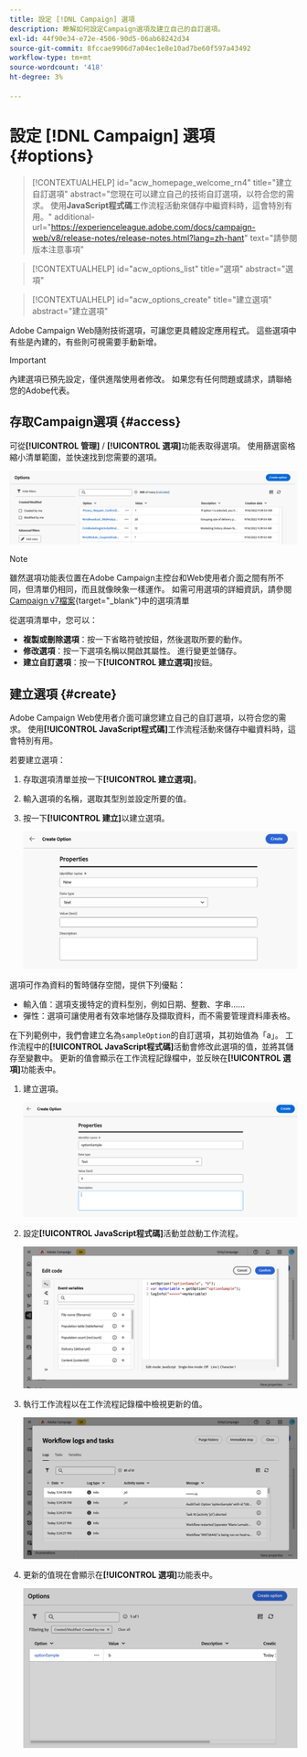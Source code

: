 ```yaml
---
title: 設定 [!DNL Campaign] 選項
description: 瞭解如何設定Campaign選項及建立自己的自訂選項。
exl-id: 44f90e34-e72e-4506-90d5-06ab68242d34
source-git-commit: 8fccae9906d7a04ec1e8e10ad7be60f597a43492
workflow-type: tm+mt
source-wordcount: '418'
ht-degree: 3%

---
```


# 設定 [!DNL Campaign] 選項 {#options}

>[!CONTEXTUALHELP]
>id="acw_homepage_welcome_rn4"
>title="建立自訂選項"
>abstract="您現在可以建立自己的技術自訂選項，以符合您的需求。 使用&#x200B;**JavaScript程式碼**&#x200B;工作流程活動來儲存中繼資料時，這會特別有用。"
>additional-url="https://experienceleague.adobe.com/docs/campaign-web/v8/release-notes/release-notes.html?lang=zh-hant" text="請參閱版本注意事項"

>[!CONTEXTUALHELP]
>id="acw_options_list"
>title="選項"
>abstract="選項"

>[!CONTEXTUALHELP]
>id="acw_options_create"
>title="建立選項"
>abstract="建立選項"

Adobe Campaign Web隨附技術選項，可讓您更具體設定應用程式。 這些選項中有些是內建的，有些則可視需要手動新增。

>[!IMPORTANT]
>
>內建選項已預先設定，僅供進階使用者修改。 如果您有任何問題或請求，請聯絡您的Adobe代表。

## 存取Campaign選項 {#access}

可從&#x200B;**[!UICONTROL 管理]** / **[!UICONTROL 選項]**&#x200B;功能表取得選項。 使用篩選窗格縮小清單範圍，並快速找到您需要的選項。

![](assets/options-list.png)

>[!NOTE]
>
>雖然選項功能表位置在Adobe Campaign主控台和Web使用者介面之間有所不同，但清單仍相同，而且就像映象一樣運作。 如需可用選項的詳細資訊，請參閱[Campaign v7檔案](https://experienceleague.adobe.com/en/docs/campaign-classic/using/installing-campaign-classic/appendices/configuring-campaign-options){target="_blank"}中的選項清單

從選項清單中，您可以：

* **複製或刪除選項**：按一下省略符號按鈕，然後選取所要的動作。
* **修改選項**：按一下選項名稱以開啟其屬性。 進行變更並儲存。
* **建立自訂選項**：按一下&#x200B;**[!UICONTROL 建立選項]**&#x200B;按鈕。

## 建立選項 {#create}

Adobe Campaign Web使用者介面可讓您建立自己的自訂選項，以符合您的需求。 使用&#x200B;**[!UICONTROL JavaScript程式碼]**&#x200B;工作流程活動來儲存中繼資料時，這會特別有用。

若要建立選項：

1. 存取選項清單並按一下&#x200B;**[!UICONTROL 建立選項]**。
1. 輸入選項的名稱，選取其型別並設定所要的值。
1. 按一下&#x200B;**[!UICONTROL 建立]**&#x200B;以建立選項。

   ![](assets/options-create.png)

選項可作為資料的暫時儲存空間，提供下列優點：

* 輸入值：選項支援特定的資料型別，例如日期、整數、字串……
* 彈性：選項可讓使用者有效率地儲存及擷取資料，而不需要管理資料庫表格。

在下列範例中，我們會建立名為`sampleOption`的自訂選項，其初始值為「a」。 工作流程中的&#x200B;**[!UICONTROL JavaScript程式碼]**&#x200B;活動會修改此選項的值，並將其儲存至變數中。 更新的值會顯示在工作流程記錄檔中，並反映在&#x200B;**[!UICONTROL 選項]**&#x200B;功能表中。

1. 建立選項。

   ![](assets/options-sample-create.png)

1. 設定&#x200B;**[!UICONTROL JavaScript程式碼]**&#x200B;活動並啟動工作流程。

   ![](assets/options-sample-javascript.png)

1. 執行工作流程以在工作流程記錄檔中檢視更新的值。

   ![](assets/options-sample-logs.png)

1. 更新的值現在會顯示在&#x200B;**[!UICONTROL 選項]**&#x200B;功能表中。

   ![](assets/options-sample-updated.png)
